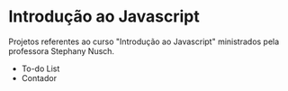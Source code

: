# Introdução ao Javascript

Projetos referentes ao curso "Introdução ao Javascript" ministrados pela professora Stephany Nusch.

- To-do List
- Contador
